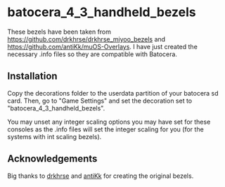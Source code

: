 # batocera_4_3_handheld_bezels

These bezels have been taken from https://github.com/drkhrse/drkhrse_miyoo_bezels and https://github.com/antiKk/muOS-Overlays. I have just created the necessary .info files so they are compatible with Batocera.

## Installation

Copy the decorations folder to the userdata partition of your batocera sd card. Then, go to "Game Settings" and set the decoration set to "batocera_4_3_handheld_bezels".

You may unset any integer scaling options you may have set for these consoles as the .info files will set the integer scaling for you (for the systems with int scaling bezels).

## Acknowledgements
Big thanks to [drkhrse](https://github.com/drkhrse) and [antiKk](https://github.com/antiKk) for creating the original bezels.
